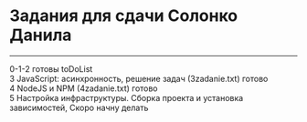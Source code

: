 # Задания для сдачи Солонко Данила
---
0-1-2 готовы  toDoList   </br>
3 JavaScript: асинхронность, решение задач (3zadanie.txt)  готово</br>
4 NodeJS и NPM (4zadanie.txt) готово  </br>
5 Настройка инфраструктуры. Сборка проекта и установка зависимостей,  Скоро начну делать

